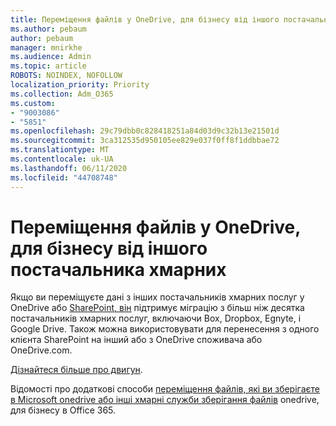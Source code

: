 ```yaml
---
title: Переміщення файлів у OneDrive, для бізнесу від іншого постачальника хмарних
ms.author: pebaum
author: pebaum
manager: mnirkhe
ms.audience: Admin
ms.topic: article
ROBOTS: NOINDEX, NOFOLLOW
localization_priority: Priority
ms.collection: Adm_O365
ms.custom:
- "9003086"
- "5851"
ms.openlocfilehash: 29c79dbb0c828418251a84d03d9c32b13e21501d
ms.sourcegitcommit: 3ca312535d950105ee829e037f0ff8f1ddbbae72
ms.translationtype: MT
ms.contentlocale: uk-UA
ms.lasthandoff: 06/11/2020
ms.locfileid: "44708748"
---
```

# <a name="move-files-into-onedrive-for-business-from-another-cloud-provider"></a>Переміщення файлів у OneDrive, для бізнесу від іншого постачальника хмарних

Якщо ви переміщуєте дані з інших постачальників хмарних послуг у OneDrive або [SharePoint, він](https://go.microsoft.com/fwlink/?linkid=2132453) підтримує міграцію з більш ніж десятка постачальників хмарних послуг, включаючи Box, Dropbox, Egnyte, і Google Drive. Також можна використовувати для перенесення з одного клієнта SharePoint на інший або з OneDrive споживача або OneDrive.com.

[Дізнайтеся більше про двигун](https://go.microsoft.com/fwlink/?linkid=2132453).

Відомості про додаткові способи [переміщення файлів, які ви зберігаєте в Microsoft onedrive або інші хмарні служби зберігання файлів](https://support.microsoft.com/office/7fb28cad-7e25-451f-8b4b-2d1a71e5c0e9) onedrive, для бізнесу в Office 365.
